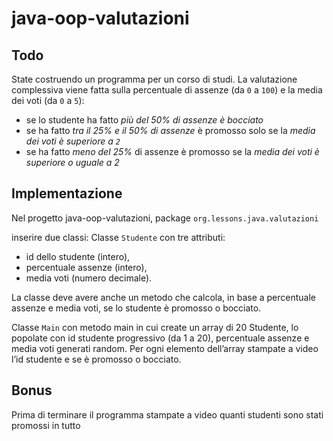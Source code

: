 # java-oop-valutazioni

## Todo
State costruendo un programma per un corso di studi.
La valutazione complessiva viene fatta sulla percentuale di assenze (da `0` a `100`) e la media dei voti (da `0` a `5`):
- se lo studente ha fatto *più del 50% di assenze è bocciato*
- se ha fatto *tra il 25% e il 50% di assenze* è promosso solo se la *media dei voti è superiore a `2`*
- se ha fatto *meno del 25%* di assenze è promosso se la *media dei voti è superiore o uguale a 2*

## Implementazione
Nel progetto java-oop-valutazioni, 
package `org.lessons.java.valutazioni` 

inserire due classi:
Classe `Studente` con tre attributi: 
- id dello studente (intero), 
- percentuale assenze (intero), 
- media voti (numero decimale). 

La classe deve avere anche un metodo che calcola, in base a percentuale assenze e media voti, se lo studente è promosso o bocciato.

Classe `Main` con metodo main in cui create un array di 20 Studente, lo popolate con id studente progressivo (da 1 a 20), percentuale assenze e media voti generati random. 
Per ogni elemento dell’array stampate a video l’id studente e se è promosso o bocciato.

## Bonus
Prima di terminare il programma stampate a video quanti studenti sono stati promossi in tutto
